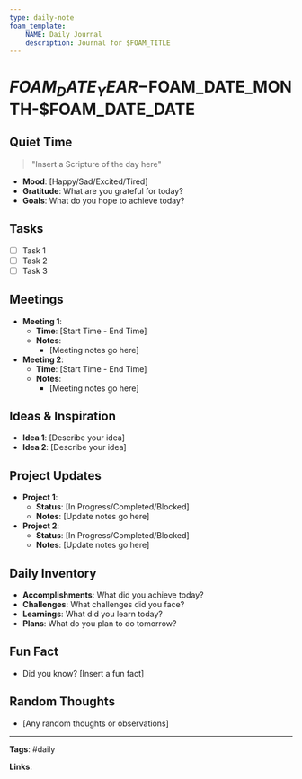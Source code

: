```yaml
---
type: daily-note
foam_template:
    NAME: Daily Journal
    description: Journal for $FOAM_TITLE
---
```


# $FOAM_DATE_YEAR-$FOAM_DATE_MONTH-$FOAM_DATE_DATE

## Quiet Time

> "Insert a Scripture of the day here"

- **Mood**: [Happy/Sad/Excited/Tired]
- **Gratitude**: What are you grateful for today?
- **Goals**: What do you hope to achieve today?

## Tasks

- [ ] Task 1
- [ ] Task 2
- [ ] Task 3

## Meetings

- **Meeting 1**:
  - **Time**: [Start Time - End Time]
  - **Notes**:
    - [Meeting notes go here]
- **Meeting 2**:
  - **Time**: [Start Time - End Time]
  - **Notes**:
    - [Meeting notes go here]

## Ideas & Inspiration

- **Idea 1**: [Describe your idea]
- **Idea 2**: [Describe your idea]

## Project Updates

- **Project 1**:
  - **Status**: [In Progress/Completed/Blocked]
  - **Notes**: [Update notes go here]
- **Project 2**:
  - **Status**: [In Progress/Completed/Blocked]
  - **Notes**: [Update notes go here]

## Daily Inventory

- **Accomplishments**: What did you achieve today?
- **Challenges**: What challenges did you face?
- **Learnings**: What did you learn today?
- **Plans**: What do you plan to do tomorrow?

## Fun Fact

- Did you know? [Insert a fun fact]

## Random Thoughts

- [Any random thoughts or observations]

---

**Tags**: #daily

**Links**:

